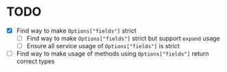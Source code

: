 # TODO

- [x] Find way to make `Options["fields"]` strict
  - [ ] Find way to make `Options["fields"]` strict but support `expand` usage
  - [ ] Ensure all service usage of `Options["fields"]` is strict
- [ ] Find way to make usage of methods using `Options["fields"]` return correct types
